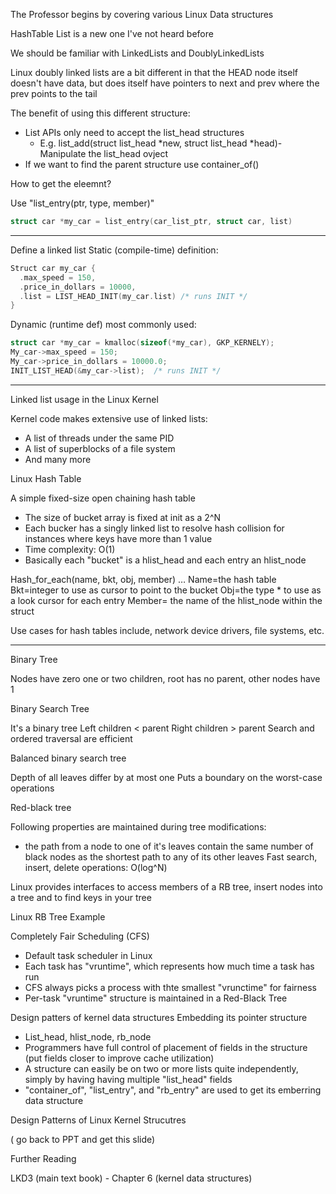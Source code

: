 The Professor begins by covering various Linux Data structures

HashTable List is a new one I've not heard before

We should be familiar with LinkedLists and DoublyLinkedLists

Linux doubly linked lists are a bit different in that the HEAD node itself doesn't have data, but does itself have pointers to next and prev where the prev points to the tail

The benefit of using this different structure:

- List APIs only need to accept the list_head structures
  - E.g. list_add(struct list_head *new, struct list_head *head)- Manipulate the list_head ovject
- If we want to find the parent structure use container_of()
	
How to get the eleemnt?

Use "list_entry(ptr, type, member)"

```c
struct car *my_car = list_entry(car_list_ptr, struct car, list)
```


----------
Define a linked list
Static (compile-time) definition:

```c
Struct car my_car {
  .max_speed = 150,
  .price_in_dollars = 10000,
  .list = LIST_HEAD_INIT(my_car.list) /* runs INIT */
}
```

Dynamic (runtime def) most commonly used:

```c
struct car *my_car = kmalloc(sizeof(*my_car), GKP_KERNELY);
My_car->max_speed = 150;
My_car->price_in_dollars = 10000.0;
INIT_LIST_HEAD(&my_car->list);  /* runs INIT */
```

--------------

Linked list usage in the Linux Kernel

Kernel code makes extensive use of linked lists:

- A list of threads under the same PID
- A list of superblocks of a file system
- And many more

Linux Hash Table

A simple fixed-size open chaining hash table

- The size of bucket array is fixed at init as a 2^N
- Each bucker has a singly linked list to resolve hash collision for instances where keys have more than 1 value 
- Time complexity: O(1)
- Basically each "bucket" is a hlist_head and each entry an hlist_node

Hash_for_each(name, bkt, obj, member) …
Name=the hash table
Bkt=integer to use as cursor to point to the bucket 
Obj=the type * to use as a look cursor for each entry
Member= the name of the hlist_node within the struct

Use cases for hash tables include, network device drivers, file systems, etc.

---------------------

Binary Tree

Nodes have zero one or two children, root has no parent, other nodes have 1

Binary Search Tree


It's a binary tree
Left children < parent
Right children > parent
Search and ordered traversal are efficient


Balanced binary search tree

Depth of all leaves differ by at most one
Puts a boundary on the worst-case operations

Red-black tree

Following properties are maintained during tree modifications:
 - the path from a node to one of it's leaves contain the same number of black nodes as the shortest path to any of its other leaves
Fast search, insert, delete operations: O(log^N)

Linux provides interfaces to access members of a RB tree, insert nodes into a tree and to find keys in your tree



Linux RB Tree Example

Completely Fair Scheduling (CFS)

- Default task scheduler in Linux
- Each task has "vruntime", which represents how much time a task has run
- CFS always picks a process with thte smallest "vrunctime" for fairness
- Per-task "vruntime" structure is maintained in a Red-Black Tree


Design patters of kernel data structures
Embedding its pointer structure

- List_head, hlist_node, rb_node
- Programmers have full control of placement of fields in the structure (put fields closer to improve cache utilization)
- A structure can easily be on two or more lists quite independently, simply by having having multiple "list_head" fields
- "container_of", "list_entry", and "rb_entry" are used to get its emberring data structure 

Design Patterns of Linux Kernel Strucutres

( go back to PPT and get this slide)

Further Reading

LKD3 (main text book) - Chapter 6 (kernel data structures)
